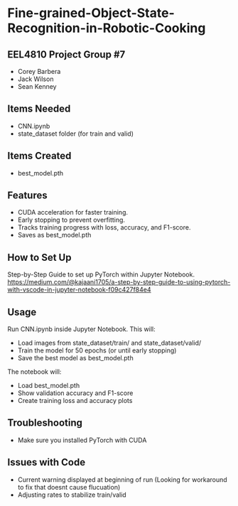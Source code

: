 # **Fine-grained-Object-State-Recognition-in-Robotic-Cooking**

## **EEL4810 Project Group #7**
- Corey Barbera
- Jack Wilson
- Sean Kenney

## **Items Needed**
- CNN.ipynb
- state_dataset folder (for train and valid)

## **Items Created**
- best_model.pth

## **Features**
- CUDA acceleration for faster training.
- Early stopping to prevent overfitting.
- Tracks training progress with loss, accuracy, and F1-score.
- Saves as best_model.pth

## **How to Set Up**
Step-by-Step Guide to set up PyTorch within Jupyter Notebook.
https://medium.com/@kajaani1705/a-step-by-step-guide-to-using-pytorch-with-vscode-in-jupyter-notebook-f09c427f84e4

## **Usage**
Run CNN.ipynb inside Jupyter Notebook.
This will:
- Load images from state_dataset/train/ and state_dataset/valid/
- Train the model for 50 epochs (or until early stopping)
- Save the best model as best_model.pth

The notebook will:
- Load best_model.pth
- Show validation accuracy and F1-score
- Create training loss and accuracy plots

## **Troubleshooting**
- Make sure you installed PyTorch with CUDA

## **Issues with Code**
- Current warning displayed at beginning of run (Looking for workaround to fix that doesnt cause flucuation)
- Adjusting rates to stabilize train/valid
